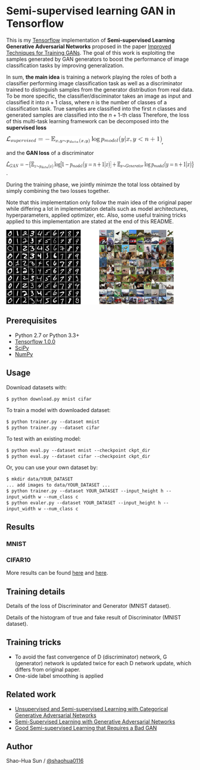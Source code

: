 # Semi-supervised learning GAN in Tensorflow

This is my [Tensorflow](https://www.tensorflow.org/) implementation of **Semi-supervised Learning Generative Adversarial Networks** proposed in the paper [Improved Techniques for Training GANs](http://arxiv.org/abs/1606.03498). The goal of this work is exploiting the samples generated by GAN generators to boost the performance of image classification tasks by improving generalization.

In sum, **the main idea** is training a network playing the roles of both a classifier performing image classification task as well as a discriminator trained to distinguish samples from the generator distribution from real data. To be more specific, the classifier/disciminator takes an image as input and classified it into $n+1$ class, where $n$ is the number of classes of a classification task. True samples are classified into the first $n$ classes and generated samples are classified into the $n+1$-th class Therefore, the loss of this multi-task learning framework can be decomposed into the **supervised loss** 

<img src="figure/s_loss.png" alt="Drawing" style="height: 20px;"/>, 

and the **GAN loss** of a discriminator

<img src="figure/gan_loss.png" alt="Drawing" style="height: 20px;"/>.

During the training phase, we jointly minimze the total loss obtained by simply combining the two losses together.

Note that this implementation only follow the main idea of the original paper while differing a lot in implementation details such as model architectures, hyperparameters, applied optimizer, etc. Also, some useful training tricks applied to this implementation are stated at the end of this README.

<img src="figure/example.png" alt="Drawing" style="height: 200px;"/>

## Prerequisites

- Python 2.7 or Python 3.3+
- [Tensorflow 1.0.0](https://github.com/tensorflow/tensorflow/tree/r1.0)
- [SciPy](http://www.scipy.org/install.html)
- [NumPy](http://www.numpy.org/)

## Usage

Download datasets with:

    $ python download.py mnist cifar

To train a model with downloaded dataset:

    $ python trainer.py --dataset mnist
    $ python trainer.py --dataset cifar

To test with an existing model:

    $ python eval.py --dataset mnist --checkpoint ckpt_dir
    $ python eval.py --dataset cifar --checkpoint ckpt_dir

Or, you can use your own dataset by:

    $ mkdir data/YOUR_DATASET
    ... add images to data/YOUR_DATASET ...
    $ python trainer.py --dataset YOUR_DATASET --input_height h --input_width w --num_class c
    $ python evaler.py --dataset YOUR_DATASET --input_height h --input_width w --num_class c

## Results
<!--
![result](assets/training.gif)
-->
### MNIST
<!--

![mnist_result1](assets/mnist1.png)

![mnist_result2](assets/mnist2.png)

![mnist_result3](assets/mnist3.png)
-->

### CIFAR10

More results can be found [here](#) and [here](#).

## Training details

Details of the loss of Discriminator and Generator (MNIST dataset).
<!--
![d_loss](assets/d_loss.png)

![g_loss](assets/g_loss.png)
-->
Details of the histogram of true and fake result of Discriminator (MNIST dataset).
<!--
![d_hist](assets/d_hist.png)

![d__hist](assets/d__hist.png)
-->

## Training tricks

* To avoid the fast convergence of D (discriminator) network, G (generator) network is updated twice for each D network update, which differs from original paper.
* One-side label smoothing is applied

## Related work
* [Unsupervised and Semi-supervised Learning with Categorical Generative Adversarial Networks](https://arxiv.org/abs/1511.06390)
* [Semi-Supervised Learning with Generative Adversarial Networks](https://arxiv.org/abs/1606.01583)
* [Good Semi-supervised Learning that Requires a Bad GAN](https://arxiv.org/abs/1705.09783)

## Author

Shao-Hua Sun / [@shaohua0116](http://shaohua0116.github.io/)

